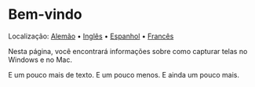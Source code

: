 # Bem-vindo
Localização: [Alemão](https://ewildingli.github.io/Global-Instructor-Guidelines/DE/) • [Inglês](https://ewildingli.github.io/Global-Instructor-Guidelines/) • [Espanhol](https://ewildingli.github.io/Global-Instructor-Guidelines/ES/) • [Francês](https://ewildingli.github.io/Global-Instructor-Guidelines/FR/)

Nesta página, você encontrará informações sobre como capturar telas no Windows e no Mac.

E um pouco mais de texto. E um pouco menos. E ainda um pouco mais.